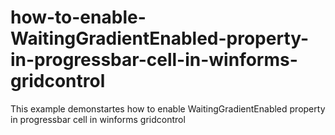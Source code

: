 # how-to-enable-WaitingGradientEnabled-property-in-progressbar-cell-in-winforms-gridcontrol
This example demonstartes how to enable WaitingGradientEnabled property in progressbar cell in winforms gridcontrol
